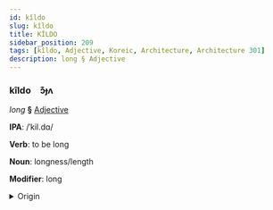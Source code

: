 ```yaml
---
id: kîldo
slug: kîldo
title: KÎLDO
sidebar_position: 209
tags: [kîldo, Adjective, Koreic, Architecture, Architecture 301]
description: long § Adjective
---
```


### kîldo&emsp;<span kind="abugida">ɔ͊ɟʌ</span>

*long* **§** [Adjective](../../tags/Adjective)

**IPA**: /ˈkil.dɑ/

**Verb**: to be long

**Noun**: longness/length

**Modifier**: long

<details>
    <summary>Origin</summary>
    Korean 길다 gilda [ˈki(ː)ɭda̠]<br/>
    <em>Koreic Language Family</em>
</details>